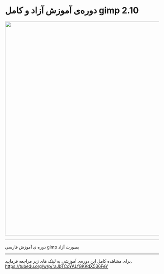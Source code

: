 # دوره‌ی آموزش آزاد و کامل gimp 2.10
<img width="700" src="https://raw.githubusercontent.com/abasnikzad/gimp_tutorial_files/master/دوره%20ی%20آموزش%20رایگان%20و%20فارسی%20نرم%20افزار%20gimp%20جایگزین%20خوب%20برای%20فتوشاپ.jpg" />
<hr/>
دوره ی آموزش فارسی gimp بصورت آزاد

--------
برای مشاهده کامل این دوره‌ی آموزشی به لینک های زیر مراجعه فرمایید.
https://tubedu.org/w/p/raJbTCoYALfGKKdX536FeY
